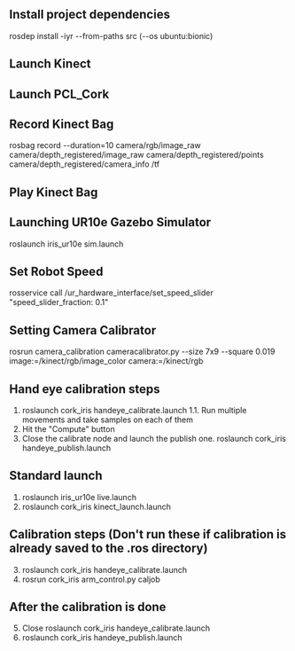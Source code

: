 ## Install project dependencies
rosdep install -iyr --from-paths src (--os ubuntu:bionic)

## Launch Kinect

## Launch PCL_Cork

## Record Kinect Bag
rosbag record --duration=10 camera/rgb/image_raw camera/depth_registered/image_raw camera/depth_registered/points camera/depth_registered/camera_info /tf

## Play Kinect Bag


## Launching UR10e Gazebo Simulator
roslaunch iris_ur10e sim.launch

## Set Robot Speed
rosservice call /ur_hardware_interface/set_speed_slider "speed_slider_fraction: 0.1"

## Setting Camera Calibrator
rosrun camera_calibration cameracalibrator.py --size 7x9 --square 0.019 image:=/kinect/rgb/image_color camera:=/kinect/rgb

## Hand eye calibration steps
1. roslaunch cork_iris handeye_calibrate.launch
1.1. Run multiple movements and take samples on each of them
2. Hit the "Compute" button
3. Close the calibrate node and launch the publish one. roslaunch cork_iris handeye_publish.launch

## Standard launch
1. roslaunch iris_ur10e live.launch
2. roslaunch cork_iris kinect_launch.launch
## Calibration steps (Don't run these if calibration is already saved to the .ros directory)
3. roslaunch cork_iris handeye_calibrate.launch
4. rosrun    cork_iris arm_control.py caljob
## After the calibration is done
5. Close roslaunch cork_iris handeye_calibrate.launch
6. roslaunch cork_iris handeye_publish.launch
